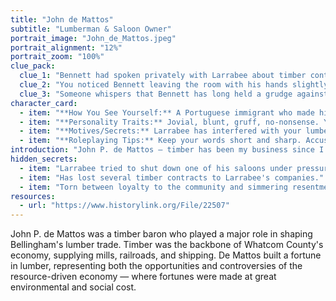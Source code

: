 ```yaml
---
title: "John de Mattos"
subtitle: "Lumberman & Saloon Owner"
portrait_image: "John_de_Mattos.jpeg"
portrait_alignment: "12%"
portrait_zoom: "100%"
clue_pack:
  clue_1: "Bennett had spoken privately with Larrabee about timber contracts."
  clue_2: "You noticed Bennett leaving the room with his hands slightly ink-stained."
  clue_3: "Someone whispers that Bennett has long held a grudge against Larrabee."
character_card:
  - item: "**How You See Yourself:** A Portuguese immigrant who made his fortune in timber and local businesses — straightforward, hardworking, and indispensable."
  - item: "**Personality Traits:** Jovial, blunt, gruff, no-nonsense. You speak like a lumberjack, not a poet. Respected in the working-class community, proud of his rise."
  - item: "**Motives/Secrets:** Larrabee has interfered with your lumber rights before, costing you money. You're still bitter about it."
  - item: "**Roleplaying Tips:** Keep your words short and sharp. Accuse others openly. Don't bother with diplomacy. You're here to defend your reputation."
introduction: "John P. de Mattos — timber has been my business since I was a boy. Fairhaven and Bellingham rise on wood, and I've supplied more than most. There's profit yet in these forests, if only politicians and speculators would stay out of the way."
hidden_secrets:
  - item: "Larrabee tried to shut down one of his saloons under pressure from reformers."
  - item: "Has lost several timber contracts to Larrabee's companies."
  - item: "Torn between loyalty to the community and simmering resentment toward the elite."
resources:
  - url: "https://www.historylink.org/File/22507"
---
```


John P. de Mattos was a timber baron who played a major role in shaping Bellingham's lumber trade. Timber was the backbone of Whatcom County's economy, supplying mills, railroads, and shipping. De Mattos built a fortune in lumber, representing both the opportunities and controversies of the resource-driven economy — where fortunes were made at great environmental and social cost.